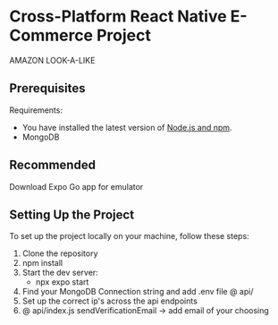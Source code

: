 # Cross-Platform React Native E-Commerce Project

AMAZON LOOK-A-LIKE

## Prerequisites

Requirements:
- You have installed the latest version of [Node.js and npm](https://nodejs.org/).
- MongoDB

## Recommended

Download Expo Go app for emulator

## Setting Up the Project

To set up the project locally on your machine, follow these steps:

1. Clone the repository
2. npm install
3. Start the dev server:
    - npx expo start
4. Find your MongoDB Connection string and add .env file @ api/
5. Set up the correct ip's across the api endpoints
6. @ api/index.js sendVerificationEmail -> add email of your choosing
